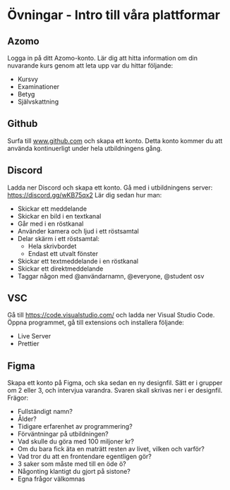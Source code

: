 # Övningar - Intro till våra plattformar

## Azomo
Logga in på ditt Azomo-konto. Lär dig att hitta information om din nuvarande kurs genom att leta upp var du hittar följande:
* Kursvy
* Examinationer
* Betyg
* Självskattning

## Github
Surfa till www.github.com och skapa ett konto. Detta konto kommer du att använda kontinuerligt under hela utbildningens gång.

## Discord
Ladda ner Discord och skapa ett konto. Gå med i utbildningens server: https://discord.gg/wKB75qx2
Lär dig sedan hur man: 
* Skickar ett meddelande
* Skickar en bild i en textkanal
* Går med i en röstkanal
* Använder kamera och ljud i ett röstsamtal
* Delar skärm i ett röstsamtal:
  * Hela skrivbordet
  * Endast ett utvalt fönster
* Skickar ett textmeddelande i en röstkanal
* Skickar ett direktmeddelande
* Taggar någon med @användarnamn, @everyone, @student osv

## VSC
Gå till https://code.visualstudio.com/ och ladda ner Visual Studio Code. Öppna programmet, gå till extensions och installera följande:
* Live Server
* Prettier

## Figma
Skapa ett konto på Figma, och ska sedan en ny designfil. 
Sätt er i grupper om 2 eller 3, och intervjua varandra. Svaren skall skrivas ner i er designfil.
Frägor:
* Fullständigt namn?
* Ålder?
* Tidigare erfarenhet av programmering?
* Förväntningar på utbildningen?
* Vad skulle du göra med 100 miljoner kr?
* Om du bara fick äta en maträtt resten av livet, vilken och varför?
* Vad tror du att en frontendare egentligen gör?
* 3 saker som måste med till en öde ö?
* Någonting klantigt du gjort på sistone?
* Egna frågor välkomnas
